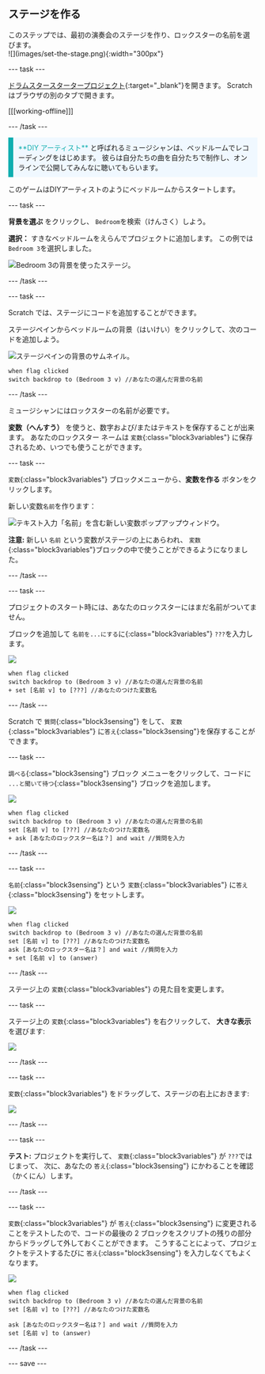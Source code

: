 ## ステージを作る

<div style="display: flex; flex-wrap: wrap">
<div style="flex-basis: 200px; flex-grow: 1; margin-right: 15px;">
このステップでは、最初の演奏会のステージを作り、ロックスターの名前を選びます。
</div>
<div>
![](images/set-the-stage.png){:width="300px"}
</div>
</div>

--- task ---

[ドラムスタースタータープロジェクト](https://scratch.mit.edu/projects/535783147/editor){:target="_blank"}を開きます。 Scratchはブラウザの別のタブで開きます。

[[[working-offline]]]

--- /task ---

<p style="border-left: solid; border-width:10px; border-color: #0faeb0; background-color: aliceblue; padding: 10px;">
<span style="color: #0faeb0">**DIY アーティスト**</span> と呼ばれるミュージシャンは、ベッドルームでレコーディングをはじめます。 彼らは自分たちの曲を自分たちで制作し、オンラインで公開してみんなに聴いてもらいます。 
</p>

このゲームはDIYアーティストのようにベッドルームからスタートします。

--- task ---

**背景を選ぶ** をクリックし、 `Bedroom`を検索（けんさく）しよう。

**選択：** すきなベッドルームをえらんでプロジェクトに追加します。 この例では`Bedroom 3`を選択しました。

![Bedroom 3の背景を使ったステージ。](images/bedroom3.png)

--- /task ---

--- task ---

Scratch では、ステージにコードを追加することができます。

ステージペインからベッドルームの背景（はいけい）をクリックして、次のコードを追加しよう。

![ステージペインの背景のサムネイル。](images/bedroom-icon.png)

```blocks3
when flag clicked
switch backdrop to (Bedroom 3 v) //あなたの選んだ背景の名前
```

--- /task ---

ミュージシャンにはロックスターの名前が必要です。

**変数（へんすう）** を使うと、数字および/またはテキストを保存することが出来ます。 あなたのロックスター ネームは `変数`{:class="block3variables"} に保存されるため、いつでも使うことができます。

--- task ---

`変数`{:class="block3variables"} ブロックメニューから、**変数を作る** ボタンをクリックします。

新しい変数`名前`を作ります：

![テキスト入力「名前」を含む新しい変数ポップアップウィンドウ。](images/new-variable.png)

**注意:** 新しい `名前` という変数がステージの上にあらわれ、 `変数`{:class="block3variables"}ブロックの中で使うことができるようになりました。

--- /task ---

--- task ---

プロジェクトのスタート時には、あなたのロックスターにはまだ名前がついてません。

ブロックを追加して `名前を...にする`に{:class="block3variables"} `???`を入力します。

![](images/stage-icon.png)

```blocks3
when flag clicked
switch backdrop to (Bedroom 3 v) //あなたの選んだ背景の名前
+ set [名前 v] to [???] //あなたのつけた変数名
```

--- /task ---

Scratch で `質問`{:class="block3sensing"} をして、 `変数`{:class="block3variables"} に`答え`{:class="block3sensing"}を保存することができます。

--- task ---

`調べる`{:class="block3sensing"} ブロック メニューをクリックして、コードに `...と聞いて待つ`{:class="block3sensing"} ブロックを追加します。

![](images/stage-icon.png)

```blocks3
when flag clicked
switch backdrop to (Bedroom 3 v) //あなたの選んだ背景の名前
set [名前 v] to [???] //あなたのつけた変数名
+ ask [あなたのロックスター名は？] and wait //質問を入力
```

--- /task ---

--- task ---

`名前`{:class="block3sensing"} という `変数`{:class="block3variables"} に`答え`{:class="block3sensing"} をセットします。

![](images/stage-icon.png)

```blocks3
when flag clicked
switch backdrop to (Bedroom 3 v) //あなたの選んだ背景の名前
set [名前 v] to [???] //あなたのつけた変数名
ask [あなたのロックスター名は？] and wait //質問を入力
+ set [名前 v] to (answer)
```

--- /task ---

ステージ上の `変数`{:class="block3variables"} の見た目を変更します。

--- task ---

ステージ上の `変数`{:class="block3variables"} を右クリックして、 **大きな表示**を選びます:

![](images/large-readout.png)

--- /task ---

--- task ---

`変数`{:class="block3variables"} をドラッグして、ステージの右上におきます:

![](images/repositioned-variable.png)

--- /task ---

--- task ---

**テスト:** プロジェクトを実行して、 `変数`{:class="block3variables"} が `???`ではじまって、 次に、あなたの `答え`{:class="block3sensing"} にかわることを確認（かくにん）します。

--- /task ---

--- task ---

`変数`{:class="block3variables"} が `答え`{:class="block3sensing"} に変更されることをテストしたので、コードの最後の 2 ブロックをスクリプトの残りの部分からドラッグして外しておくことができます。 こうすることによって、プロジェクトをテストするたびに `答え`{:class="block3sensing"} を入力しなくてもよくなります。

![](images/stage-icon.png)

```blocks3
when flag clicked
switch backdrop to (Bedroom 3 v) //あなたの選んだ背景の名前
set [名前 v] to [???] //あなたのつけた変数名
```

```blocks3
ask [あなたのロックスター名は？] and wait //質問を入力
set [名前 v] to (answer)
```

--- /task ---

--- save ---
